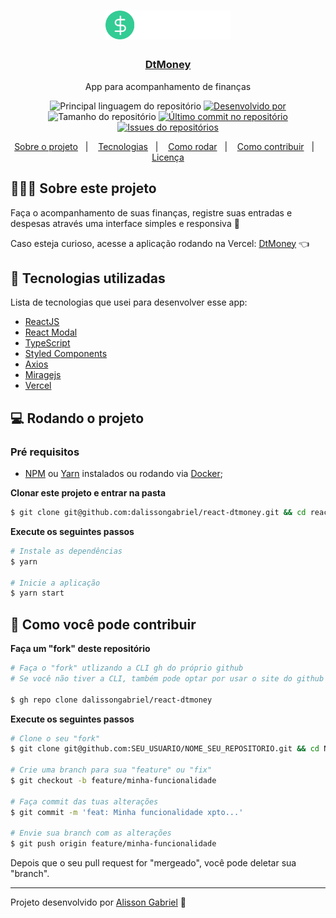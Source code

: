 <h1 align="center">
	<img alt="Logo" src=".github/logo.svg" width="200px" />
</h1>

<h3 align="center"><a href="https://react-dtmoney.vercel.app/">DtMoney</a></h3>

<p align="center">App para acompanhamento de finanças</p>

<p align="center">
  <img alt="Principal linguagem do repositório" src="https://img.shields.io/github/languages/top/dalissongabriel/react-dtmoney">

  <a href="https://github.com/dalissongabriel/">
    <img alt="Desenvolvido por" src="https://img.shields.io/badge/Desenvolvido%20por-Alisson%20Gabriel-green">
  </a>
  
  <img alt="Tamanho do repositório" src="https://img.shields.io/github/repo-size/dalissongabriel/react-dtmoney">
  
  <a href="https://github.com/dalissongabriel/react-dtmoney/commits/main">
    <img alt="Último commit no repositório" src="https://img.shields.io/github/last-commit/dalissongabriel/react-dtmoney">
  </a>
  
  <a href="https://github.com/dalissongabriel/react-dtmoney/issues">
    <img alt="Issues do repositórios" src="https://img.shields.io/github/issues/dalissongabriel/react-dtmoney">
  </a>
  </p>

<p align="center">
  <a href="#-about-the-project">Sobre o projeto</a>&nbsp;&nbsp;&nbsp;|&nbsp;&nbsp;&nbsp;
  <a href="#-technologies">Tecnologias</a>&nbsp;&nbsp;&nbsp;|&nbsp;&nbsp;&nbsp;
  <a href="#-getting-started">Como rodar</a>&nbsp;&nbsp;&nbsp;|&nbsp;&nbsp;&nbsp;
  <a href="#-how-to-contribute">Como contribuir</a>&nbsp;&nbsp;&nbsp;|&nbsp;&nbsp;&nbsp;
  <a href="#-license">Licença</a>
</p>

## 👨🏻‍💻 Sobre este projeto

<p>Faça o acompanhamento de suas finanças, registre suas entradas e despesas através uma interface simples e responsiva 🤘

Caso esteja curioso, acesse a aplicação rodando na Vercel: <a href="https://react-dtmoney.vercel.app/">DtMoney</a> 👈</p>

## 🚀 Tecnologias utilizadas

Lista de tecnologias que usei para desenvolver esse app:

- [ReactJS](https://reactjs.org/)
- [React Modal](https://www.npmjs.com/package/react-modal)
- [TypeScript](https://www.typescriptlang.org/)
- [Styled Components](https://styled-components.com/)
- [Axios](https://github.com/axios/axios)
- [Miragejs](https://miragejs.com/)
- [Vercel](https://vercel.com/)

## 💻 Rodando o projeto

### Pré requisitos

- [NPM](https://www.npmjs.com/) ou [Yarn](https://yarnpkg.com/) instalados ou rodando via [Docker](https://www.docker.com/);


**Clonar este projeto e entrar na pasta**

```bash
$ git clone git@github.com:dalissongabriel/react-dtmoney.git && cd react-dtmoney 
```

**Execute os seguintes passos**

```bash
# Instale as dependências
$ yarn

# Inicie a aplicação
$ yarn start
```

## 🤔 Como você pode contribuir

**Faça um "fork" deste repositório**

```bash
# Faça o "fork" utlizando a CLI gh do próprio github
# Se você não tiver a CLI, também pode optar por usar o site do github para fazer o "fork"

$ gh repo clone dalissongabriel/react-dtmoney 
```

**Execute os seguintes passos**

```bash
# Clone o seu "fork"
$ git clone git@github.com:SEU_USUARIO/NOME_SEU_REPOSITORIO.git && cd NOME_SEU_REPOSITORIO

# Crie uma branch para sua "feature" ou "fix"
$ git checkout -b feature/minha-funcionalidade

# Faça commit das tuas alterações
$ git commit -m 'feat: Minha funcionalidade xpto...'

# Envie sua branch com as alterações
$ git push origin feature/minha-funcionalidade
```

Depois que o seu pull request for "mergeado", você pode deletar sua "branch".

---

Projeto desenvolvido por <a href="https://github.com/dalissongabriel">Alisson Gabriel</a> 🤘